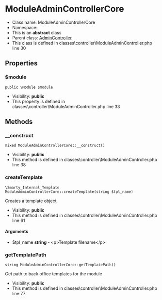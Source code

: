 ModuleAdminControllerCore
===============






* Class name: ModuleAdminControllerCore
* Namespace: 
* This is an **abstract** class
* Parent class: [AdminController](AdminControllerCore)
* This class is defined in classes\controller\ModuleAdminController.php line 30





Properties
----------


### $module

    public \Module $module





* Visibility: **public**
* This property is defined in classes\controller\ModuleAdminController.php line 33


Methods
-------


### __construct

    mixed ModuleAdminControllerCore::__construct()





* Visibility: **public**
* This method is defined in classes\controller\ModuleAdminController.php line 38




### createTemplate

    \Smarty_Internal_Template ModuleAdminControllerCore::createTemplate(string $tpl_name)

Creates a template object



* Visibility: **public**
* This method is defined in classes\controller\ModuleAdminController.php line 61


#### Arguments
* $tpl_name **string** - &lt;p&gt;Template filename&lt;/p&gt;



### getTemplatePath

    string ModuleAdminControllerCore::getTemplatePath()

Get path to back office templates for the module



* Visibility: **public**
* This method is defined in classes\controller\ModuleAdminController.php line 77




